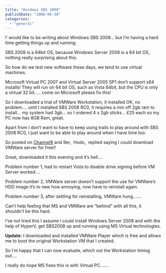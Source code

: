 ```yaml
---
title: "Windows SBS 2008"
publishDate: "2008-06-30"
categories: 
  - "general"
---
```


I’ would like to be writing about Windows SBS 2008… but I’m having a hard time getting things up and running.

SBS 2008 is a 64bit OS, because Windows Server 2008 is a 64 bit OS, nothing really surprising about this.

So how do we test new software these days, we tend to use virtual machines.

Microsoft Virtual PC 2007 and Virtual Server 2005 SP1 don’t support x64 installs! They will run on 64 bit OS, such as Vista 64bit, but the CPU is only a virtual 32 bit….. come on Microsoft please fix this!

So I downloaded a trial of VMWare Workstation, it installed OK, no problem…. until I installed SBS 2008 RC0, it requires a min off 2gb ram to install… my system had 3gb… so I ordered 4 x 2gb sticks… £25 each so my PC now has 8GB Ram, great.

Apart from I don’t want to have to keep using trails to play around with SBS 2008 RC0, I just want to be able to play around when I have time too.

So posted on [Channel9](https://channel9.msdn.com/forums/Coffeehouse/412389-Virtual-PCHyper-V/) and 9er,  Hodo,  replied saying I could download VMWare server for free!!

Great, downloaded it this evening and it’s hell….

Problem number 1, had to restart Vista to disable drive signing before VM Server worked….

Problem number 2, VMWare server doesn’t support the use for VMWare’s HDD image it’s to new how annoying, now have to reinstall again.

Problem number 3, after settling for reinstalling, VMWare hung…….

Can’t help feeling that MS and VMWare are “behind” with all this, it shouldn’t be this hard.

I’ve not tried this I assume I could install Windows Server 2008 and with the help of HyperV, get SBS2008 up and running using MS Virtual technologies.

**Update:** I downloaded and installed VMWare Player which is free and allows me to boot the original Workstation VM that I created.

So I’m happy that I can now evaluate, which out the Workstation timing out….

I really do hope MS fixes this is with Virtual PC…….
